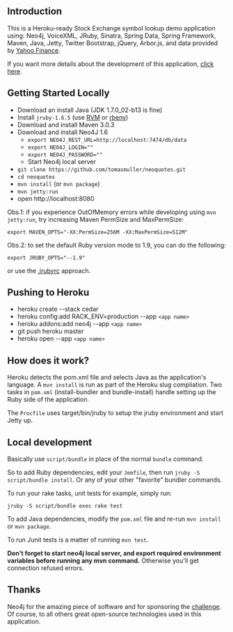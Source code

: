 Introduction
------------
This is a Heroku-ready Stock Exchange symbol lookup demo application using:
Neo4j, VoiceXML, JRuby, Sinatra, Spring Data, Spring Framework, Maven, Java,
Jetty, Twitter Bootstrap, jQuery, Arbor.js, and data provided by [Yahoo Finance](http://finance.yahoo.com/).

If you want more details about the development of this application, [click here](http://tomasmuller.com.br/2012/02/12/talking-with-neo4j-graphs/).


Getting Started Locally
-----------------------
 * Download an install Java (JDK 1.7.0_02-b13 is fine)
 * Install `jruby-1.6.5` (use [RVM](https://rvm.beginrescueend.com/) or [rbenv](https://github.com/sstephenson/rbenv))
 * Download and install Maven 3.0.3
 * Download and install Neo4J 1.6
   * `export NEO4J_REST_URL=http://localhost:7474/db/data`
   * `export NEO4J_LOGIN=""`
   * `export NEO4J_PASSWORD=""`
   * Start Neo4j local server
 * `git clone https://github.com/tomasmuller/neoquotes.git`
 * `cd neoquotes`
 * `mvn install` (or `mvn package`)
 * `mvn jetty:run`
 * open http://localhost:8080

Obs.1: if you experience OutOfMemory errors while developing using `mvn jetty:run`,
try increasing Maven PermSize and MaxPermSize:

    export MAVEN_OPTS="-XX:PermSize=256M -XX:MaxPermSize=512M"

Obs.2: to set the default Ruby version mode to 1.9, you can do the following:

    export JRUBY_OPTS="--1.9"

or use the [.jrubyrc](https://github.com/jruby/jruby/wiki/ConfiguringJRuby) approach.

Pushing to Heroku
------------------
 * heroku create --stack cedar
 * heroku config:add RACK_ENV=production --app `<app name>`
 * heroku addons:add neo4j --app `<app name>`
 * git push heroku master
 * heroku open --app `<app name>`


How does it work?
-----------------
Heroku detects the pom.xml file and selects Java as the application's
language. A `mvn install` is run as part of the Heroku slug
compliation. Two tasks in `pom.xml` (install-bundler and bundle-install)
handle setting up the Ruby side of the application.

The `Procfile` uses target/bin/jruby to setup the jruby environment and start
Jetty up.


Local development
-----------------
Basically use `script/bundle` in place of the normal `bundle` command.

So to add Ruby dependencies, edit your `Jemfile`, then run
`jruby -S script/bundle install`. Or any of your other "favorite"
bundler commands.

To run your rake tasks, unit tests for example, simply run:

    jruby -S script/bundle exec rake test

To add Java dependencies, modify the `pom.xml` file and re-run `mvn install` or `mvn package`.

To run Junit tests is a matter of running `mvn test`.

**Don't forget to start neo4j local server, and export required environment variables before running any mvn command.**
Otherwise you'll get connection refused errors.


Thanks
-------
Neo4j for the amazing piece of software and for sponsoring the [challenge](http://neo4j-challenge.herokuapp.com/).
Of course, to all others great open-source technologies used in this application.
